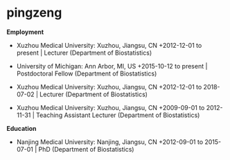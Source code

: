 # pingzeng


**Employment**
+ Xuzhou Medical University: Xuzhou, Jiangsu, CN
+2012-12-01 to present | Lecturer (Department of Biostatistics) 

+ University of Michigan: Ann Arbor, MI, US
+2015-10-12 to present | Postdoctoral Fellow (Department of Biostatistics) 

+ Xuzhou Medical University: Xuzhou, Jiangsu, CN
+2012-12-01 to 2018-07-02 | Lecturer (Department of Biostatistics) 

+ Xuzhou Medical University: Xuzhou, Jiangsu, CN
+2009-09-01 to 2012-11-31 | Teaching Assistant Lecturer (Department of Biostatistics)


**Education**
+ Nanjing Medical University: Nanjing, Jiangsu, CN
+2012-09-01 to 2015-07-01 | PhD (Department of Biostatistics)

